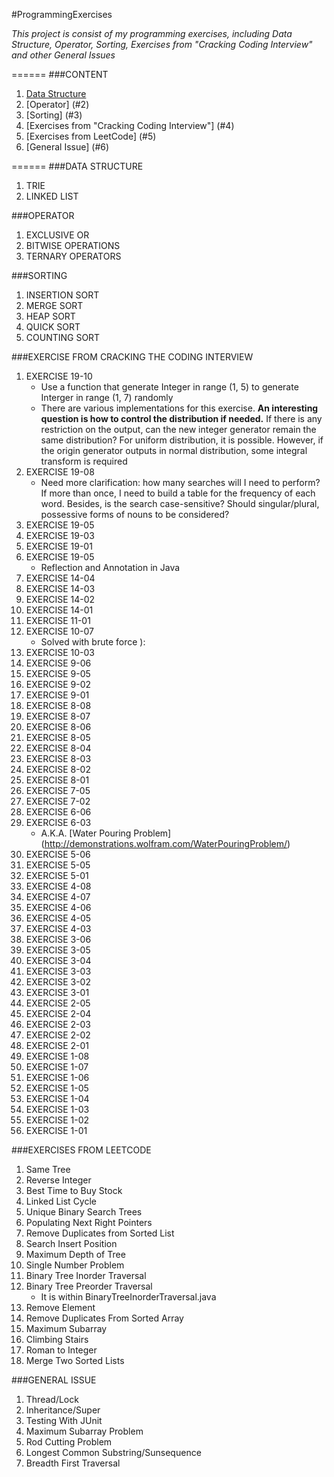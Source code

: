 #ProgrammingExercises

*This project is consist of my programming exercises, including Data Structure, Operator, Sorting, Exercises from "Cracking Coding Interview" and other General Issues*

======
###CONTENT
1. [Data Structure](#1)
2. [Operator] (#2)
3. [Sorting] (#3)
4. [Exercises from "Cracking Coding Interview"] (#4)
5. [Exercises from LeetCode] (#5)
6. [General Issue] (#6)
 
======
###<a name="1"></a>DATA STRUCTURE
1. TRIE
2. LINKED LIST

###<a name="2"></a>OPERATOR
1. EXCLUSIVE OR
2. BITWISE OPERATIONS
3. TERNARY OPERATORS

###<a name="3"></a>SORTING
1. INSERTION SORT
2. MERGE SORT
3. HEAP SORT
4. QUICK SORT
5. COUNTING SORT

###<a name="4"></a>EXERCISE FROM CRACKING THE CODING INTERVIEW
1. EXERCISE 19-10
    - Use a function that generate Integer in range (1, 5) to generate Interger in range (1, 7) randomly
    - There are various implementations for this exercise. **An interesting question is how to control the distribution if needed.** If there is any restriction on the output, can the new integer generator remain the same distribution? For uniform distribution, it is possible. However, if the origin generator outputs in normal distribution, some integral transform is required
2. EXERCISE 19-08
    - Need more clarification: how many searches will I need to perform? If more than once, I need to build a table for the frequency of each word. Besides, is the search case-sensitive? Should singular/plural, possessive forms of nouns to be considered?
3. EXERCISE 19-05
4. EXERCISE 19-03
5. EXERCISE 19-01
6. EXERCISE 19-05
    - Reflection and Annotation in Java
7. EXERCISE 14-04
8. EXERCISE 14-03
9. EXERCISE 14-02
10. EXERCISE 14-01
11. EXERCISE 11-01
12. EXERCISE 10-07
    - Solved with brute force ):
13. EXERCISE 10-03
14. EXERCISE 9-06
15. EXERCISE 9-05
16. EXERCISE 9-02
17. EXERCISE 9-01
18. EXERCISE 8-08
19. EXERCISE 8-07
20. EXERCISE 8-06
21. EXERCISE 8-05
22. EXERCISE 8-04
23. EXERCISE 8-03
24. EXERCISE 8-02
25. EXERCISE 8-01
26. EXERCISE 7-05
27. EXERCISE 7-02
28. EXERCISE 6-06
29. EXERCISE 6-03
    - A.K.A. [Water Pouring Problem] (http://demonstrations.wolfram.com/WaterPouringProblem/)
30. EXERCISE 5-06
31. EXERCISE 5-05
32. EXERCISE 5-01
33. EXERCISE 4-08
34. EXERCISE 4-07
35. EXERCISE 4-06
36. EXERCISE 4-05
37. EXERCISE 4-03
38. EXERCISE 3-06
39. EXERCISE 3-05
40. EXERCISE 3-04
41. EXERCISE 3-03
42. EXERCISE 3-02
43. EXERCISE 3-01
44. EXERCISE 2-05
45. EXERCISE 2-04
46. EXERCISE 2-03
47. EXERCISE 2-02
48. EXERCISE 2-01
49. EXERCISE 1-08
50. EXERCISE 1-07
51. EXERCISE 1-06
52. EXERCISE 1-05
53. EXERCISE 1-04
54. EXERCISE 1-03
55. EXERCISE 1-02
56. EXERCISE 1-01

###<a name="5"></a>EXERCISES FROM LEETCODE
1. Same Tree
2. Reverse Integer
3. Best Time to Buy Stock
4. Linked List Cycle
5. Unique Binary Search Trees
6. Populating Next Right Pointers
7. Remove Duplicates from Sorted List
8. Search Insert Position
9. Maximum Depth of Tree
10. Single Number Problem
11. Binary Tree Inorder Traversal
12. Binary Tree Preorder Traversal
    - It is within BinaryTreeInorderTraversal.java
13. Remove Element
14. Remove Duplicates From Sorted Array
15. Maximum Subarray
16. Climbing Stairs
17. Roman to Integer
18. Merge Two Sorted Lists

###<a name="6"></a>GENERAL ISSUE
1. Thread/Lock
2. Inheritance/Super
3. Testing With JUnit
4. Maximum Subarray Problem
5. Rod Cutting Problem
6. Longest Common Substring/Sunsequence
7. Breadth First Traversal
